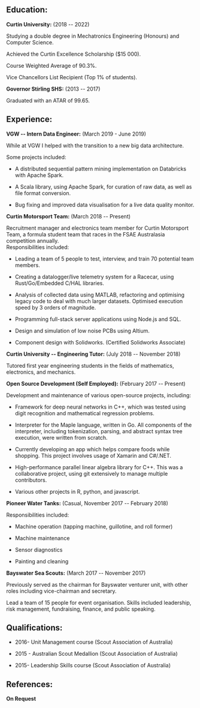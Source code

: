 ## Education:

**Curtin University:** (2018 -- 2022)

Studying a double degree in Mechatronics Engineering (Honours) and
Computer Science.

Achieved the Curtin Excellence Scholarship (\$15 000).

Course Weighted Average of 90.3%.

Vice Chancellors List Recipient (Top 1% of students).

**Governor Stirling SHS:** (2013 -- 2017)

Graduated with an ATAR of 99.65.

## Experience:

**VGW -- Intern Data Engineer:** (March 2019 - June 2019)

While at VGW I helped with the transition to a new big data
architecture.

Some projects included:

-   A distributed sequential pattern mining implementation on Databricks
    with Apache Spark.

-   A Scala library, using Apache Spark, for curation of raw data, as
    well as file format conversion.

-   Bug fixing and improved data visualisation for a live data quality
    monitor.

**Curtin Motorsport Team:** (March 2018 -- Present)

Recruitment manager and electronics team member for Curtin Motorsport
Team, a formula student team that races in the FSAE Australasia
competition annually. \
Responsibilities included:

-   Leading a team of 5 people to test, interview, and train 70
    potential team members.

-   Creating a datalogger/live telemetry system for a Racecar, using
    Rust/Go/Embedded C/HAL libraries.

-   Analysis of collected data using MATLAB, refactoring and optimising
    legacy code to deal with much larger datasets. Optimised execution
    speed by 3 orders of magnitude.

-   Programming full-stack server applications using Node.js and SQL.

-   Design and simulation of low noise PCBs using Altium.

-   Component design with Solidworks. (Certified Solidworks Associate)

**Curtin University -- Engineering Tutor:** (July 2018 -- November 2018)

Tutored first year engineering students in the fields of mathematics,
electronics, and mechanics.

**Open Source Development (Self Employed):** (February 2017 -- Present)

Development and maintenance of various open-source projects, including:

-   Framework for deep neural networks in C++, which was tested using
    digit recognition and mathematical regression problems.

-   Interpreter for the Maple language, written in Go. All components of
    the interpreter, including tokenization, parsing, and abstract
    syntax tree execution, were written from scratch.

-   Currently developing an app which helps compare foods while
    shopping. This project involves usage of Xamarin and C\#/.NET.

-   High-performance parallel linear algebra library for C++. This was a
    collaborative project, using git extensively to manage multiple
    contributors.

-   Various other projects in R, python, and javascript.

**Pioneer Water Tanks:** (Casual, November 2017 -- February 2018)

Responsibilities included:

-   Machine operation (tapping machine, guillotine, and roll former)

-   Machine maintenance

-   Sensor diagnostics

-   Painting and cleaning

**Bayswater Sea Scouts:** (March 2017 -- November 2017)

Previously served as the chairman for Bayswater venturer unit, with
other roles including vice-chairman and secretary.

Lead a team of 15 people for event organisation. Skills included
leadership, risk management, fundraising, finance, and public speaking.

## Qualifications:

-   2016- Unit Management course (Scout Association of Australia)

-   2015 - Australian Scout Medallion (Scout Association of Australia)

-   2015- Leadership Skills course (Scout Association of Australia)

## References:

**On Request**
